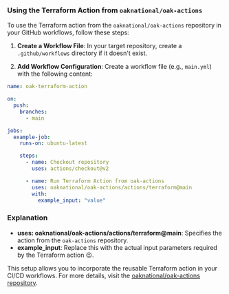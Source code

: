 ### Using the Terraform Action from `oaknational/oak-actions`

To use the Terraform action from the `oaknational/oak-actions` repository in your GitHub workflows, follow these steps:

1. **Create a Workflow File**: In your target repository, create a `.github/workflows` directory if it doesn't exist.

2. **Add Workflow Configuration**: Create a workflow file (e.g., `main.yml`) with the following content:

```yaml
name: oak-terraform-action

on:
  push:
    branches:
      - main

jobs:
  example-job:
    runs-on: ubuntu-latest

    steps:
      - name: Checkout repository
        uses: actions/checkout@v2

      - name: Run Terraform Action from oak-actions
        uses: oaknational/oak-actions/actions/terraform@main
        with:
          example_input: "value"
```

### Explanation

- **uses: oaknational/oak-actions/actions/terraform@main**: Specifies the action from the `oak-actions` repository.
- **example_input**: Replace this with the actual input parameters required by the Terraform action 😉.

This setup allows you to incorporate the reusable Terraform action in your CI/CD workflows. For more details, visit the [oaknational/oak-actions repository](https://github.com/oaknational/oak-actions).
